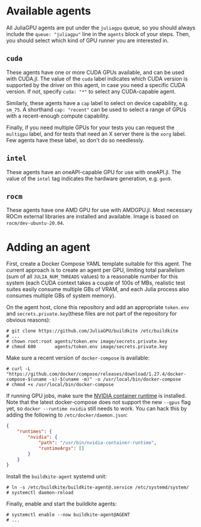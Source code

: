 # Available agents

All JuliaGPU agents are put under the `juliagpu` queue, so you should always include the
`queue: "juliagpu"` line in the `agents` block of your steps. Then, you should select which
kind of GPU runner you are interested in.

## `cuda`

These agents have one or more CUDA GPUs available, and can be used with CUDA.jl. The value
of the `cuda` label indicates which CUDA version is supported by the driver on this agent,
in case you need a specific CUDA version. If not, specify `cuda: "*"` to select any
CUDA-capable agent.

Similarly, these agents have a `cap` label to select on device capability, e.g. `sm_75`. A
shorthand `cap: "recent"` can be used to select a range of GPUs with a recent-enough compute
capability.

Finally, if you need multiple GPUs for your tests you can request the `multigpu` label, and
for tests that need an X server there is the `xorg` label. Few agents have these label, so
don't do so needlessly.

## `intel`

These agents have an oneAPI-capable GPU for use with oneAPI.jl. The value of the `intel` tag
indicates the hardware generation, e.g. `gen9`.

## `rocm`

These agents have one AMD GPU for use with AMDGPU.jl. Most necessary ROCm external libraries
are installed and available. Image is based on `rocm/dev-ubuntu-20.04`.


# Adding an agent

First, create a Docker Compose YAML template suitable for this agent. The
current approach is to create an agent per GPU, limiting total parallelism (sum
of all `JULIA_NUM_THREADS` values) to a reasonable number for this system (each
CUDA context takes a couple of 100s of MBs, realistic test suites easily consume
multiple GBs of VRAM, and each Julia process also consumes multiple GBs of
system memory).

On the agent host, clone this repository and add an appropriate `token.env` and
`secrets.private.key`(these files are not part of the repository for obvious reasons):

```
# git clone https://github.com/JuliaGPU/buildkite /etc/buildkite
# ...
# chown root:root agents/token.env image/secrets.private.key
# chmod 600       agents/token.env image/secrets.private.key
```

Make sure a recent version of `docker-compose` is available:

```
# curl -L "https://github.com/docker/compose/releases/download/1.27.4/docker-compose-$(uname -s)-$(uname -m)" -o /usr/local/bin/docker-compose
# chmod +x /usr/local/bin/docker-compose
```

If running GPU jobs, make sure the [NVIDIA container
runtime](https://github.com/NVIDIA/nvidia-container-runtime) is installed. Note
that the latest docker-compose does not support the new `--gpus` flag yet, so
`docker --runtime nvidia` still needs to work. You can hack this by adding the
following to `/etc/docker/daemon.json`:

```json
{
    "runtimes": {
        "nvidia": {
            "path": "/usr/bin/nvidia-container-runtime",
            "runtimeArgs": []
        }
    }
}
```

Install the `buildkite-agent` systemd unit:

```
# ln -s /etc/buildkite/buildkite-agent@.service /etc/systemd/system/
# systemctl daemon-reload
```

Finally, enable and start the buildkite agents:

```
# systemctl enable --now buildkite-agent@AGENT
# ...
```
